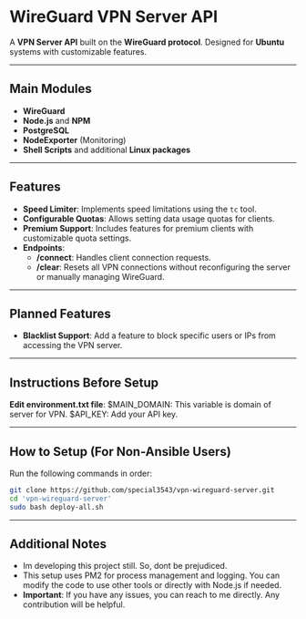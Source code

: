 # WireGuard VPN Server API

A **VPN Server API** built on the **WireGuard protocol**. Designed for **Ubuntu** systems with customizable features.

---

## Main Modules

- **WireGuard**
- **Node.js** and **NPM**
- **PostgreSQL**
- **NodeExporter** (Monitoring)
- **Shell Scripts** and additional **Linux packages**

---

## Features

- **Speed Limiter**: Implements speed limitations using the `tc` tool.  
- **Configurable Quotas**: Allows setting data usage quotas for clients.  
- **Premium Support**: Includes features for premium clients with customizable quota settings.  
- **Endpoints**:  
  - **/connect**: Handles client connection requests.  
  - **/clear**: Resets all VPN connections without reconfiguring the server or manually managing WireGuard.

---

## Planned Features

- **Blacklist Support**: Add a feature to block specific users or IPs from accessing the VPN server.

---

## Instructions Before Setup

**Edit environment.txt file**:
$MAIN_DOMAIN: This variable is domain of server for VPN.
$API_KEY: Add your API key.

---

## How to Setup (For Non-Ansible Users)

Run the following commands in order:

```bash
git clone https://github.com/special3543/vpn-wireguard-server.git
cd 'vpn-wireguard-server' 
sudo bash deploy-all.sh
```

---


## Additional Notes

- Im developing this project still. So, dont be prejudiced.
- This setup uses PM2 for process management and logging. You can modify the code to use other tools or directly with Node.js if needed.
- **Important**: If you have any issues, you can reach to me directly. Any contribution will be helpful.




